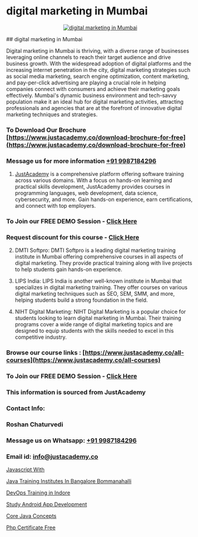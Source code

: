 # digital marketing in Mumbai

<p align="center">
  <a href="https://justacademy.co/course-detail/digital-marketing">
    <img src="https://justacademy.co/storage2/course_image/1676636720_course_image.webp" alt="digital marketing in Mumbai">
  </a>
</p>
## digital marketing in Mumbai

Digital marketing in Mumbai is thriving, with a diverse range of businesses leveraging online channels to reach their target audience and drive business growth. With the widespread adoption of digital platforms and the increasing internet penetration in the city, digital marketing strategies such as social media marketing, search engine optimization, content marketing, and pay-per-click advertising are playing a crucial role in helping companies connect with consumers and achieve their marketing goals effectively. Mumbai's dynamic business environment and tech-savvy population make it an ideal hub for digital marketing activities, attracting professionals and agencies that are at the forefront of innovative digital marketing techniques and strategies.
### To Download Our Brochure [https://www.justacademy.co/download-brochure-for-free](https://www.justacademy.co/download-brochure-for-free)
### Message us for more information [+91 9987184296](https://api.whatsapp.com/send?phone=919987184296)

1) [JustAcademy](https://justacademy.co) is a comprehensive platform offering software training across various domains. With a focus on hands-on learning and practical skills development, JustAcademy provides courses in programming languages, web development, data science, cybersecurity, and more. Gain hands-on experience, earn certifications, and connect with top employers.

### To Join our FREE DEMO Session - [Click Here](https://www.justacademy.co/register-for-course-demo/)
### Request discount for this course - [Click Here](https://justacademy.co/contact-us/)

2) DMTI Softpro: DMTI Softpro is a leading digital marketing training institute in Mumbai offering comprehensive courses in all aspects of digital marketing. They provide practical training along with live projects to help students gain hands-on experience.

3) LIPS India: LIPS India is another well-known institute in Mumbai that specializes in digital marketing training. They offer courses on various digital marketing techniques such as SEO, SEM, SMM, and more, helping students build a strong foundation in the field.

4) NIHT Digital Marketing: NIHT Digital Marketing is a popular choice for students looking to learn digital marketing in Mumbai. Their training programs cover a wide range of digital marketing topics and are designed to equip students with the skills needed to excel in this competitive industry.

### Browse our course links : [https://www.justacademy.co/all-courses](https://www.justacademy.co/all-courses) 
### To Join our FREE DEMO Session - [Click Here](https://www.justacademy.co/register-for-course-demo)


### This information is sourced from JustAcademy
### Contact Info:
### Roshan Chaturvedi
### Message us on Whatsapp: [+91 9987184296](https://api.whatsapp.com/send?phone=919987184296)
### Email id: [info@justacademy.co](mailto:info@justacademy.co)
                
[Javascript With](https://www.linkedin.com/pulse/javascript-justacademy-thane-tzswc?trackingId=sT%2BIoUKNLDBYJe%2FYQ%2FcwOA%3D%3D&lipi=urn%3Ali%3Apage%3Ad_flagship3_company_admin%3Bs5%2FTwm7dQuuyZG7uExGaaQ%3D%3D)

[Java Training Institutes In Bangalore Bommanahalli](https://www.linkedin.com/pulse/java-training-institutes-bangalore-bommanahalli-justacademy-austin-hb4nf?trackingId=CCAA6cZwLht0pXCxLMJH%2BQ%3D%3D&lipi=urn%3Ali%3Apage%3Ad_flagship3_company_admin%3B6mOngjoRSHaPxoHR8xdeBw%3D%3D)

[DevOps Training in Indore](https://medium.com/@shivamja27/devops-training-in-indore-428fa0cdfecb)

[Study Android App Development](https://medium.com/@kumarishimmi99/study-android-app-development-23b44ff2dca2)

[Core Java Concepts](https://justacademyin.github.io/justacademy/core-java-concepts)

[Php Certificate Free](https://justacademyin.github.io/justacademy/php-certificate-free)

